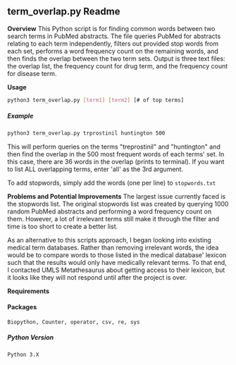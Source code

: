 ## term_overlap.py Readme

**Overview**
This Python script is for finding common words between two search terms in PubMed abstracts. The file queries PubMed for abstracts relating to each term independently, filters out provided stop words from each set, performs a word frequency count on the remaining words, and then finds the overlap between the two term sets. Output is three text files: the overlap list, the frequency count for drug term, and the frequency count for disease term.

**Usage**

```bash
python3 term_overlap.py [term1] [term2] [# of top terms]
```

##### Example

```bash
python3 term_overlap.py trprostinil huntington 500
```

This will perform queries on the terms "treprostinil" and "huntington" and then find the overlap in the 500 most frequent words of each terms' set. In this case, there are 36 words in the overlap (prints to terminal). If you want to list ALL overlapping terms, enter 'all' as the 3rd argument.

To add stopwords, simply add the words (one per line) to `stopwords.txt`

**Problems and Potential Improvements**
The largest issue currently faced is the stopwords list. The original stopwords list was created by querying 1000 random PubMed abstracts and performing a word frequency count on them. However, a lot of irrelevant terms still make it through the filter and time is too short to create a better list.

As an alternative to this scripts approach, I began looking into existing medical term databases. Rather than removing irrelevant words, the idea would be to compare words to those listed in the medical database' lexicon such that the results would only have medically relevant terms. To that end, I contacted UMLS Metathesaurus about getting access to their lexicon, but it looks like they will not respond until after the project is over.

**Requirements**

#### Packages

```
Biopython, Counter, operator, csv, re, sys
```

##### Python Version

```
Python 3.X
```



